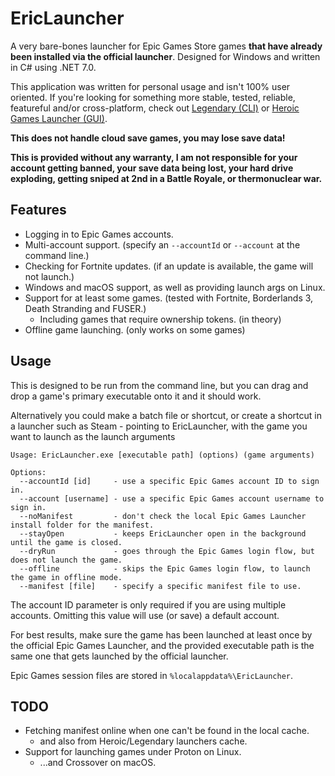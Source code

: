 # EricLauncher

A very bare-bones launcher for Epic Games Store games **that have already been installed via the official launcher**. Designed for Windows and written in C# using .NET 7.0.

This application was written for personal usage and isn't 100% user oriented. If you're looking for something more stable, tested, reliable, featureful and/or cross-platform, check out [Legendary (CLI)](https://github.com/derrod/legendary) or [Heroic Games Launcher (GUI)](https://github.com/Heroic-Games-Launcher/HeroicGamesLauncher).

**This does not handle cloud save games, you may lose save data!**

**This is provided without any warranty, I am not responsible for your account getting banned, your save data being lost, your hard drive exploding, getting sniped at 2nd in a Battle Royale, or thermonuclear war.**

## Features

- Logging in to Epic Games accounts.
- Multi-account support. (specify an `--accountId` or `--account` at the command line.)
- Checking for Fortnite updates. (if an update is available, the game will not launch.)
- Windows and macOS support, as well as providing launch args on Linux.
- Support for at least some games. (tested with Fortnite, Borderlands 3, Death Stranding and FUSER.)
    - Including games that require ownership tokens. (in theory)
- Offline game launching. (only works on some games)

## Usage

This is designed to be run from the command line, but you can drag and drop a game's primary executable onto it and it should work.

Alternatively you could make a batch file or shortcut, or create a shortcut in a launcher such as Steam - pointing to EricLauncher, with the game you want to launch as the launch arguments

```
Usage: EricLauncher.exe [executable path] (options) (game arguments)

Options:
  --accountId [id]     - use a specific Epic Games account ID to sign in.
  --account [username] - use a specific Epic Games account username to sign in.
  --noManifest         - don't check the local Epic Games Launcher install folder for the manifest.
  --stayOpen           - keeps EricLauncher open in the background until the game is closed.
  --dryRun             - goes through the Epic Games login flow, but does not launch the game.
  --offline            - skips the Epic Games login flow, to launch the game in offline mode.
  --manifest [file]    - specify a specific manifest file to use.
```

The account ID parameter is only required if you are using multiple accounts. Omitting this value will use (or save) a default account.

For best results, make sure the game has been launched at least once by the official Epic Games Launcher, and the provided executable path is the same one that gets launched by the official launcher.

Epic Games session files are stored in `%localappdata%\EricLauncher`.

## TODO

- Fetching manifest online when one can't be found in the local cache.
  - and also from Heroic/Legendary launchers cache.
- Support for launching games under Proton on Linux.
  - ...and Crossover on macOS.
